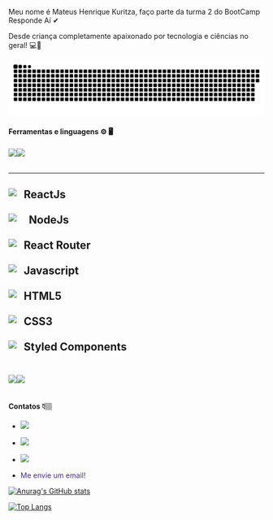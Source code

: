 Meu nome é Mateus Henrique Kuritza, faço parte da turma 2 do BootCamp Responde Aí ✔

Desde criança completamente apaixonado por tecnologia e ciências no geral! :computer::mag_right:

<img src="./github-user-contribution.svg">

#### Ferramentas e linguagens :gear: 🖥️
<a href="https://github.com/mateuskuritza"> <img src="https://img.shields.io/badge/GitHub-100000?style=for-the-badge&logo=github&logoColor=white" align=left></a> <img src="https://img.shields.io/badge/Git-F05032?style=for-the-badge&logo=git&logoColor=white" align=left>
<br><br/>

----
<img src="https://cdn.svgporn.com/logos/react.svg" width="30px" object-fit="cover" align=left> ReactJs <br><br/>
<img src="https://cdn.svgporn.com/logos/nodejs.svg" width="40px" object-fit="cover" align=left> NodeJs <br><br/>
<img src="https://cdn.worldvectorlogo.com/logos/react-router.svg" width="30px" align=left> React Router <br><br/>
<img src="https://cdn.svgporn.com/logos/javascript.svg" width="30px" align=left> Javascript <br><br/>
<img src="https://cdn.svgporn.com/logos/html-5.svg" width="30px" align=left> HTML5 <br><br/>
<img src="https://cdn.svgporn.com/logos/css-3.svg" width="30px" align=left> CSS3 <br><br/>
<img src="https://cdn.worldvectorlogo.com/logos/styled-components-1.svg" width="30px" align=left> Styled Components <br><br/>
----

<p><img src="https://img.shields.io/badge/Windows-0078D6?style=for-the-badge&logo=windows&logoColor=white" align=left></p>
<img src="https://img.shields.io/badge/Ubuntu-E95420?style=for-the-badge&logo=ubuntu&logoColor=white" align=left>
<br><br/>

#### **Contatos 👇🏼**


- <a target="_blank" href="https://www.linkedin.com/in/mateus-henrique-kuritza-10759b168/"><img src="https://img.shields.io/badge/LinkedIn-0077B5?style=for-the-badge&logo=linkedin&logoColor=white"></a>

- <a target="_blank" href="https://api.whatsapp.com/send?phone=5542998043116"><img src="https://cdn.svgporn.com/logos/whatsapp.svg" width="30px"></a>


- <a target="_blank" href="https://www.instagram.com/mateuskuritza/"><img src="https://img.shields.io/badge/Instagram-E4405F?style=for-the-badge&logo=instagram&logoColor=white" ></a>


- <a tatarget="_blank" href="mailto:mateuskuritza@gmail.com?subject=Hello" style="text-decoration:none;  color: #472F7E;">Me envie um email!</a>



[![Anurag's GitHub stats](https://github-readme-stats.vercel.app/api?username=mateuskuritza&show_icons=true&theme=radical)](https://github.com/mateuskuritza/github-readme-stats)



[![Top Langs](https://github-readme-stats.vercel.app/api/top-langs/?username=mateuskuritza&layout=compact&theme=radical)](https://github.com/mateuskuritza/github-readme-stats)
